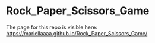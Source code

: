 # Rock_Paper_Scissors_Game
The page for this repo is visible here: https://mariellaaaa.github.io/Rock_Paper_Scissors_Game/
